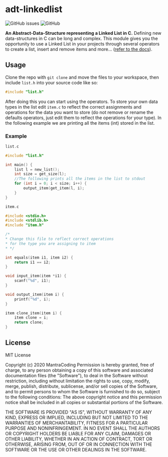 
# adt-linkedlist
![GitHub issues](https://img.shields.io/github/issues/mantra-coding/adt-linkedlist?style=for-the-badge) ![GitHub](https://img.shields.io/github/license/mantra-coding/adt-linkedlist?color=%23ff6e40&style=for-the-badge)

**An Abstract-Data-Structure representing a Linked List in C.** 
Defining new data-structures in C can be long and complex. This module gives you the opportunity to use a Linked List in your projects through several operators to create a list, insert and remove items and more... ([refer to the docs](https://mantra-coding.github.io/adt-linkedlist)).
## Usage
Clone the repo with `git clone` and move the files to your workspace, then include `list.h` into your source code like so:
```c
#include "list.h"
```
After doing this you can start using the operators. 
To store your own data types in the list edit `item.c` to reflect the correct assignments and operations for the data you want to store (do not remove or rename the defaults operators, just edit them to reflect the operations for your type).  In the following example we are printing all the items (int) stored in the list.
### Example
```c
list.c

#include "list.h"

int main() {
	list l = new_list();
	int size = get_size(l);
	//The following prints all the items in the list to stdout
	for (int i = 0; i < size; i++) {
		output_item(get_item(l, i);
	}
}	

item.c

#include <stdio.h>
#include <stdlib.h>
#include "item.h"

/*
* Change this file to reflect correct operations
* for the type you are assigning to item
* */

int equals(item i1, item i2) {
	return i1 == i2;
}

void input_item(item *i1) {
	scanf("%d", i1);
}

void output_item(item i) {
	printf("%d", i);
}

item clone_item(item i) {
	item clone = i;
	return clone;
}
```
## License
MIT License

Copyright (c) 2020 MantraCoding
Permission is hereby granted, free of charge, to any person obtaining a copy
of this software and associated documentation files (the "Software"), to deal
in the Software without restriction, including without limitation the rights
to use, copy, modify, merge, publish, distribute, sublicense, and/or sell
copies of the Software, and to permit persons to whom the Software is
furnished to do so, subject to the following conditions:
The above copyright notice and this permission notice shall be included in all
copies or substantial portions of the Software.

THE SOFTWARE IS PROVIDED "AS IS", WITHOUT WARRANTY OF ANY KIND, EXPRESS OR
IMPLIED, INCLUDING BUT NOT LIMITED TO THE WARRANTIES OF MERCHANTABILITY,
FITNESS FOR A PARTICULAR PURPOSE AND NONINFRINGEMENT. IN NO EVENT SHALL THE
AUTHORS OR COPYRIGHT HOLDERS BE LIABLE FOR ANY CLAIM, DAMAGES OR OTHER
LIABILITY, WHETHER IN AN ACTION OF CONTRACT, TORT OR OTHERWISE, ARISING FROM,
OUT OF OR IN CONNECTION WITH THE SOFTWARE OR THE USE OR OTHER DEALINGS IN THE
SOFTWARE.
